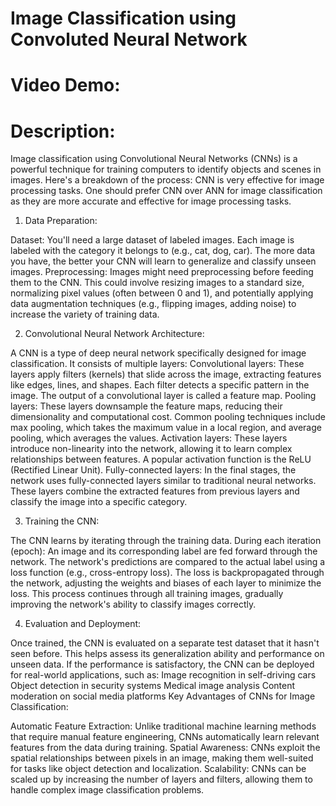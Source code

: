 # Image Classification using Convoluted Neural Network
# Video Demo:  [<URL HERE>](https://youtu.be/DOqqxGUbt9c)
# Description:


Image classification using Convolutional Neural Networks (CNNs) is a powerful technique for training computers to identify objects and scenes in images. Here's a breakdown of the process:
CNN is very effective for image processing tasks. One should prefer CNN over ANN for image classification as they are more accurate and effective for image processing tasks.
1. Data Preparation:

Dataset: You'll need a large dataset of labeled images. Each image is labeled with the category it belongs to (e.g., cat, dog, car). The more data you have, the better your CNN will learn to generalize and classify unseen images.
Preprocessing: Images might need preprocessing before feeding them to the CNN. This could involve resizing images to a standard size, normalizing pixel values (often between 0 and 1), and potentially applying data augmentation techniques (e.g., flipping images, adding noise) to increase the variety of training data.


2. Convolutional Neural Network Architecture:

A CNN is a type of deep neural network specifically designed for image classification. It consists of multiple layers:
Convolutional layers: These layers apply filters (kernels) that slide across the image, extracting features like edges, lines, and shapes. Each filter detects a specific pattern in the image. The output of a convolutional layer is called a feature map.
Pooling layers: These layers downsample the feature maps, reducing their dimensionality and computational cost. Common pooling techniques include max pooling, which takes the maximum value in a local region, and average pooling, which averages the values.
Activation layers: These layers introduce non-linearity into the network, allowing it to learn complex relationships between features. A popular activation function is the ReLU (Rectified Linear Unit).
Fully-connected layers: In the final stages, the network uses fully-connected layers similar to traditional neural networks. These layers combine the extracted features from previous layers and classify the image into a specific category.


3. Training the CNN:

The CNN learns by iterating through the training data.
During each iteration (epoch):
An image and its corresponding label are fed forward through the network.
The network's predictions are compared to the actual label using a loss function (e.g., cross-entropy loss).
The loss is backpropagated through the network, adjusting the weights and biases of each layer to minimize the loss.
This process continues through all training images, gradually improving the network's ability to classify images correctly.


4. Evaluation and Deployment:

Once trained, the CNN is evaluated on a separate test dataset that it hasn't seen before. This helps assess its generalization ability and performance on unseen data.
If the performance is satisfactory, the CNN can be deployed for real-world applications, such as:
Image recognition in self-driving cars
Object detection in security systems
Medical image analysis
Content moderation on social media platforms
Key Advantages of CNNs for Image Classification:

Automatic Feature Extraction: Unlike traditional machine learning methods that require manual feature engineering, CNNs automatically learn relevant features from the data during training.
Spatial Awareness: CNNs exploit the spatial relationships between pixels in an image, making them well-suited for tasks like object detection and localization.
Scalability: CNNs can be scaled up by increasing the number of layers and filters, allowing them to handle complex image classification problems.
